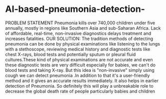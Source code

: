 # AI-based-pneumonia-detection-
PROBLEM STATEMENT
Pneumonia kills over 740,000 children under five annually, mostly in regions like
Southern Asia and sub-Saharan Africa. Lack of affordable, real-time, non-invasive
diagnostics delays treatment and increases fatalities.
OUR SOLUTION:
    The tradition methods of detecting pneumonia can be done by physical examinations like listening to the lungs with a stethoscope, reviewing medical history and diagnostic tests like chest X-rays, blood tests and potentially sputum or pleural fluid cultures.These kind of physical examinations are not accurate and even these diagnostic tests are very difficult especially for babies, we can't do blood tests and taking X-ray. But this idea is "non-invasive" simply using cough we can detect pneumonia .In addition to that it's a user-friendly method and it gives an accurate results immediately. It also helps in earlier detection of Pneumonia. So definitely this will play a unbreakable role to decrease the global death rate of people particularly babies and children
   
